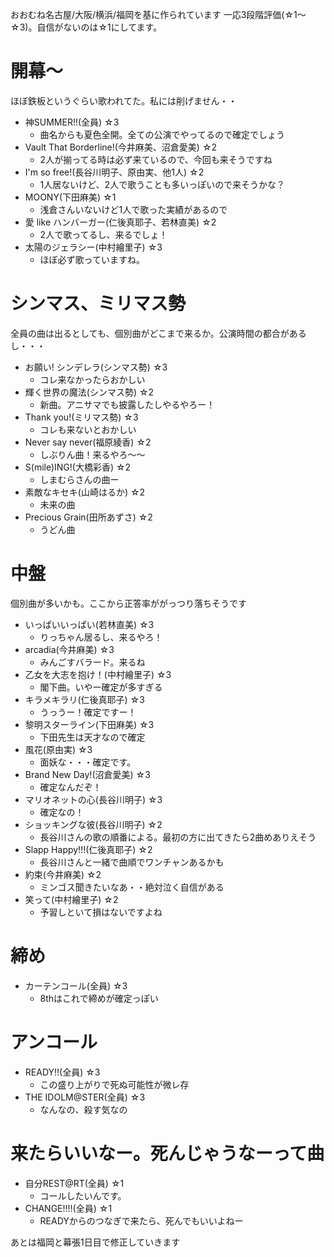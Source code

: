 おおむね名古屋/大阪/横浜/福岡を基に作られています
一応3段階評価(☆1〜☆3)。自信がないのは☆1にしてます。

# 開幕〜
ほぼ鉄板というぐらい歌われてた。私には削げません・・
 - 神SUMMER!!(全員) ☆3
   - 曲名からも夏色全開。全ての公演でやってるので確定でしょう
 - Vault That Borderline!(今井麻美、沼倉愛美) ☆2
   - 2人が揃ってる時は必ず来ているので、今回も来そうですね
 - I'm so free!(長谷川明子、原由実、他1人) ☆2
   - 1人居ないけど、2人で歌うことも多いっぽいので来そうかな？
 - MOONY(下田麻美) ☆1
   - 浅倉さんいないけど1人で歌った実績があるので
 - 愛 like ハンバーガー(仁後真耶子、若林直美) ☆2
   - 2人で歌ってるし、来るでしょ！
 - 太陽のジェラシー(中村繪里子) ☆3
   - ほぼ必ず歌っていますね。

# シンマス、ミリマス勢
全員の曲は出るとしても、個別曲がどこまで来るか。公演時間の都合があるし・・・
 - お願い! シンデレラ(シンマス勢) ☆3
   - コレ来なかったらおかしい
 - 輝く世界の魔法(シンマス勢) ☆2
   - 新曲。アニサマでも披露したしやるやろー！
 - Thank you!(ミリマス勢) ☆3
   - コレも来ないとおかしい
 - Never say never(福原綾香) ☆2
   - しぶりん曲！来るやろ〜〜
 - S(mile)ING!(大橋彩香) ☆2
   - しまむらさんの曲ー
 - 素敵なキセキ(山崎はるか) ☆2
   - 未来の曲
 - Precious Grain(田所あずさ) ☆2
   - うどん曲

# 中盤
個別曲が多いかも。ここから正答率ががっつり落ちそうです
 - いっぱいいっぱい(若林直美) ☆3
   - りっちゃん居るし、来るやろ！
 - arcadia(今井麻美) ☆3
   - みんごすバラード。来るね
 - 乙女を大志を抱け！(中村繪里子) ☆3
   - 閣下曲。いやー確定が多すぎる
 - キラメキラリ(仁後真耶子) ☆3
   - うっうー！確定ですー！
 - 黎明スターライン(下田麻美) ☆3
   - 下田先生は天才なので確定
 - 風花(原由実) ☆3
   - 面妖な・・・確定です。
 - Brand New Day!(沼倉愛美) ☆3
   - 確定なんだぞ！
 - マリオネットの心(長谷川明子) ☆3
   - 確定なの！
 - ショッキングな彼(長谷川明子) ☆2
   - 長谷川さんの歌の順番による。最初の方に出てきたら2曲めありえそう
 - Slapp Happy!!!(仁後真耶子) ☆2
   - 長谷川さんと一緒で曲順でワンチャンあるかも
 - 約束(今井麻美) ☆2
   - ミンゴス聞きたいなあ・・絶対泣く自信がある
 - 笑って(中村繪里子) ☆2
   - 予習しといて損はないですよね

# 締め
 - カーテンコール(全員) ☆3
   - 8thはこれで締めが確定っぽい

# アンコール
 - READY!!(全員) ☆3
   - この盛り上がりで死ぬ可能性が微レ存
 - THE IDOLM@STER(全員) ☆3
   - なんなの、殺す気なの

# 来たらいいなー。死んじゃうなーって曲
 - 自分REST@RT(全員) ☆1
   - コールしたいんです。
 - CHANGE!!!!(全員) ☆1
   - READYからのつなぎで来たら、死んでもいいよねー

あとは福岡と幕張1日目で修正していきます
